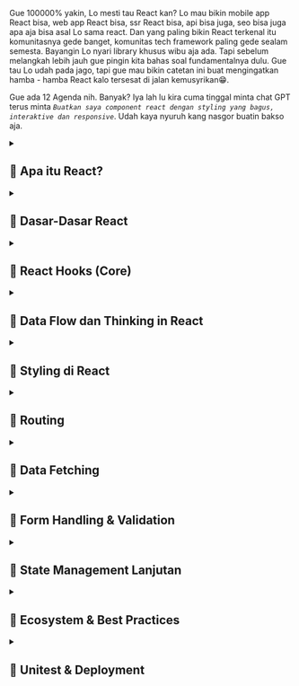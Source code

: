 Gue 100000% yakin, Lo mesti tau React kan? Lo mau bikin mobile app React bisa, web app React bisa, ssr React bisa, api bisa juga, seo bisa juga apa aja bisa asal Lo sama react. Dan yang paling bikin React terkenal itu komunitasnya gede banget, komunitas tech framework paling gede sealam semesta. Bayangin Lo nyari library khusus wibu aja ada. Tapi sebelum melangkah lebih jauh gue pingin kita bahas soal fundamentalnya dulu. Gue tau Lo udah pada jago, tapi gue mau bikin catetan ini buat mengingatkan hamba - hamba React kalo tersesat di jalan kemusyrikan😁.

Gue ada 12 Agenda nih. Banyak? Iya lah lu kira cuma tinggal minta chat GPT terus minta *`Buatkan saya component react dengan styling yang bagus, interaktive dan responsive`*. Udah kaya nyuruh kang nasgor buatin bakso aja.

<details>
<summary><h2>📌 Apa itu React?</h2></summary>

<h4>🪡 React itu Library atau Framework?</h4>

<img class="img-fluid" alt="image" src="https://raw.githubusercontent.com/feri-irawansyah/docs/refs/heads/main/fundamental-react/assets/react-docs.png" />

Kalo lu nyasar atau cari *`React`* di google search. Nah mesti bakal muncul web `https://react.dev`. Nah terus lu masuk di halaman pertama langsung muncul tulisan yang harusnya Lo bisa baca atau kalo Lo translate ke bahasa indonesia jadi 

<h3 class="text-danger text-underlined text-uppercase">Perpustakaan untuk antarmuka pengguna web dan asli</h3>

React itu library, dependencies, package, atau benda - benda semacam itu bukan `framework`. Framework itu kerangka kerja bro kaya Lo misal mau masak di resto itu udh ada tata caranya, alat - alat nya lengkap dan ada aturan nya harus steril, bersih, rapi, harus ikutin sop nya.

Beda kaya Lo masak di dapur orang jawa

<img class="img-fluid" alt="image" src="https://raw.githubusercontent.com/feri-irawansyah/docs/refs/heads/main/fundamental-react/assets/orang-jawa.jpg" />

Lo ngga perlu rapi, ngga perlu pake seragam, steril, ngga ada sop yang penting masakan halal dan ngga membunuh asal Lo jangan sampe bakar rumah aja.

Itulah framework suatu kerangka yang udah dibuatin orang atau organisasi biar Lo kaga sembarangan ngoplos source code Lo. React beda bro dia bukan framework, tapi dia library yang isinya itu fitur - fitur mempermudah hidup Lo, bukan mempersulit hidup Lo dan Lo terserah mau lakuin apa aja pake react. Misalnya gini bro, Lo mau masak nasgor di dapur orang jawa nih tanpa framework Lo nyalain api, panasin minyak, siapin bumbu, tumis, masukin nasi, aduk - aduk, angkat, lalu jadi. Nah fitur - fitur dan bahan nya itulah React bro.

Jadi kalo misal Lo ulek bumbu sendiri artinya Lo buat UI pake React Lo jahit sendiri, kalo Lo beli bumbu Racik, Sasa, Sajiku dkk Lo artinya pake third party library buatan orang kaya Ant Design, Chakra UI, MUI, Bootstrap dll.

<h4>🪡 Bedanya React dan Vanila JS</h4>

Javascript DOM Lo mesti pernah pake pas kuliah atau pas liat tutorial javascript. Nah sekarang mesti Lo nanya apa bedanya React sama Valina JavaScript? Gue bikin pake Javascript juga bisa kali?.

Analoginya gini Lo misal mau bikin patung, nah Lo di kasih tanah liat segelondongan Lo mesti harus punya skill dewa dulu tuh buat bikin idung,muka,kuping dll, iya kalo bagus? kalo lebih mirip kaya alien? kan kocak.

Bedain kalo Lo misal di kasih Lego nah Lo tinggal susun tuh kepingan - kepingannya.  Bahkan bukan cuma patungnya Lo bisa bikin istananya sekalian sama politiknya 😎. React itu kaya Lego jadi kalo lo mau buat patung Lo tinggal rakit kepingan/component nya, ngga perlu jadi Dewa Javascript dulu dan manual pake DOM. Gue kasih contoh

```html
<!-- contoh pake Vanila JS -->
<!DOCTYPE html>
<html>
  <body>
    <div id="app"></div>
    <script>
      let count = 0;

      const app = document.getElementById("app");
      const p = document.createElement("p");
      p.textContent = "Count: 0";

      const button = document.createElement("button");
      button.textContent = "Tambah";

      button.addEventListener("click", () => {
        count++;
        p.textContent = "Count: " + count;
      });

      app.appendChild(p);
      app.appendChild(button);
    </script>
  </body>
</html>
```

```html
<!-- contoh pake React -->
<!DOCTYPE html>
<html>
  <head>
    <meta charset="UTF-8" />
    <title>React Example</title>
    <!-- Babel -->
    <script src="https://unpkg.com/@babel/standalone/babel.min.js"></script>
    <!-- React dan ReactDOM dari CDN -->
    <script src="https://unpkg.com/react@18/umd/react.development.js"></script>
    <script src="https://unpkg.com/react-dom@18/umd/react-dom.development.js"></script>
  </head>
  <body>
    <div id="app"></div>

    <script>
      let count = 0;

      function render() {
        const element = React.createElement(
          "div",
          null,
          React.createElement("p", null, "Count: " + count),
          React.createElement(
            "button",
            {
              onClick: () => {
                count++;
                render();
              },
            },
            "Tambah"
          )
        );

        ReactDOM.createRoot(document.getElementById("app")).render(element);
      }

      render();
    </script>
  </body>
</html>
```

```html
<!-- Babel -->
<script src="https://unpkg.com/@babel/standalone/babel.min.js"></script>
<!-- React dan ReactDOM dari CDN -->
<script src="https://unpkg.com/react@18/umd/react.development.js"></script>
<script src="https://unpkg.com/react-dom@18/umd/react-dom.development.js"></script>
```
Cdn harus ada React, ReactDOM dan Babel, karena browser tidak bisa langsung membaca JSX. Jadi Lo harus pake Babel.

`React.createElement("element HTML", atribut, "Content"),`

Sekilas kaya lebih panjang React? iya lo ngga salah liat kok, karena masih pake `createElement` dan `render`. Tapi coba bayangin misal gue mau nambah element baru. Misal gue pake Vanila JS jadi gue harus `document.createElement('elemnt html')` terus gue isi content nya apa, atributnya apa dan tambahin `appendChild`. Bayangin misalnya gue bikin satu halaman web bakal berapa banyak gue melakukan proses mondar - mandir gitu?

Nah sekarang kalo pake React `React.createElement('elemnt html')` di dalemnya `React.createElement('parent')` otomatis React akan memasukan element baru beserta content dan atributnya didalam satu element `<div>` yang sama.

`ReactDOM.createRoot(document.getElementById("app")).render(element);` lalu ini apa? Nah ini cuma buat initialisasi aja bro. Jadi `ReactDOM` akan membuat root project lo di dalam `<div id="app"></div>` dan `render(element)` element HTML di dalamnya. `id="tidak harus app`, bebas apa aja asal ketika di panggil di `getElementById` itu harus related. Jadi semua aplikasi dan element HTML Lo akan masuk di dalam root project ini `<div id="app"></div>`.

Sedangkan `.render(disini wajib berisi elemnt html)` Lo bisa isi pake `React.createElement` atau pake JSX. 

Kebayang ya React mempermudah hidup Lo yang udah awal bulan tapi gajian belom cair. React juga menyediakan fitur yang lebih membantu hidup Lo lagi bro, yaitu JSX dan Component. Apa itu bro 🤔?


</details>

<details>
<summary><h2>📌 Dasar-Dasar React</h2></summary>

<h4>🪡 JSX (JavaScript XML)</h4>

Sebelumnya React udah mempermudah Lo bikin elemnt HTML di Javascript kan bro? Nah tapi kalo Lo nulis begitu dan code Lo banyak sampe ada banyak file itu bakal susah dibaca dan ketika Lo selsai ngoding, Lo mesti bakal jijik liatnya. 

Nah di React kita bisa pake JSX & Component untuk mempermudah hidup Lo bro.
1. JSX (JavaScript XML) itu Lo bisa nulis element HTML di Javascript (tanpa "", tanpa '' atau mantra - mantra lain. Lo tinggal tulis langsung element HTML nya). Contoh `<div></div> atau <div></div>`.
2. Component itu kaya kepingan - kepingan yang isinya itu JSX pake function atau class (udah jarang dipake sejak Recat V18) Javascript.

```js
const App = () => {
  return <div><h1>Hello World</h1></div>
};

// Atau pake ini sama aja
function App() {
  return <div><h1>Hello World</h1></div>
}
```

function `App` ini adalah Component bro dimana isinya itu HTML tanpa '', "", createElement, atau cari atribut, cari elemnt. React ga butuh itu bro tinggal tulis di Return nya. Dan kalo gue breakdown dari code sebelumnya jadi

```html
<!DOCTYPE html>
<html>
  <head>
    <meta charset="UTF-8" />
    <title>React Example</title>
    <!-- Babel -->
    <script src="https://unpkg.com/@babel/standalone/babel.min.js"></script>
    <!-- React dan ReactDOM dari CDN -->
    <script src="https://unpkg.com/react@18/umd/react.development.js"></script>
    <script src="https://unpkg.com/react-dom@18/umd/react-dom.development.js"></script>

  </head>
  <body>
    <div id="app"></div>

    <script type="text/babel">
      function App() {
        return <div><h1>Hello World</h1></div>
      }

      ReactDOM.createRoot(document.getElementById("app")).render(<App />);

    //   <App /> JSX bikin function jadi element HTML
    </script>
  </body>
</html>
```
<img class="img-fluid" alt="image" src="https://raw.githubusercontent.com/feri-irawansyah/docs/refs/heads/main/fundamental-react/assets/hello-world.png" />

Simple kan? Okeh sekarang misal gue pingin pisahin `<h1>` di function terpisah, atau bikin element yang lebih banyak.

```html
<!DOCTYPE html>
<html>
  <head>
    <meta charset="UTF-8" />
    <title>React Example</title>
    <!-- Babel -->
    <script src="https://unpkg.com/@babel/standalone/babel.min.js"></script>
    <!-- React dan ReactDOM dari CDN -->
    <script src="https://unpkg.com/react@18/umd/react.development.js"></script>
    <script src="https://unpkg.com/react-dom@18/umd/react-dom.development.js"></script>
  </head>
  <body>
    <div id="app"></div>

    <script>
      function App() { // parent
        return (
          <div>
            <Header /> // element Header di panggil di function App
            <div>
                Content
            </div>
            <Footer /> // element Footer di panggil di function App
          </div>
        );
      }

      function Header() { // child
        return <h1>Hello World</h1>
      }

      function Footer() { // child
        return <p>Footer</p>
      }

      ReactDOM.createRoot(document.getElementById("app")).render(<App />);

    //   <App /> JSX bikin function jadi element HTML    
    </script>
  </body>
</html>
```
Lo bisa isi element HTML langsung di function dan bisa lo rangkai sendiri. Lebih mempermudah hidup Lo kan bro?. Udah ngga perlu createElemnt, getElement, bikin atribut di elemnt html, cari - cari elemnt, cari atribut, dan sebagainya. Jadi udah kebayang kan Lo ngoding tapi serasa lagi main Lego kaya pas waktu Lo masih kecil.

<h4>🪡 Aturan Component & JSX</h4>
Nah Component dan JSX di React juga punya aturan pake bro kaya obat dokter kalo Lo minum kebanyakan Lo bisa Overdosis dan Kalo kurang sakit Lo ga sembuh - sembuh.

1. Component harus di pake pake function.
Nah aturan ini hanya berlaku di React V18 keatas di versi sebelumnya Lo bisa pake class atau function dan return harus element HTML bisa `return <div></div>` atau `return (<div></div>)` biar lebih rapi. Dan lo ngga bisa mentah - mentah langsung nulis element HTML di file Javascript. atau di tag JavaScript.
```html
<script>
 < div><h1>Hello World</h1></div> // kaya gini ngga boleh
</script>
```

2. Component hanya boleh return/render 1 element HTML.
Tadi kok bisa return 2 sampe 5 elemnt HTML, tapi sekarang hanya bisa return 1 elemnt HTML? Beda bro, maksudnya return 1 element HTML itu `return <div><element atau jsx lain/></div>` yang ngga boleh itu:
```js
// Ga boleh return banyak element HTML
return (
    <h1>Hello World</h1>
    <h2>React</h2>
    <div>
    </div>
);
// Yang diperbolehkan
return (
    <> 
        <h1>Hello World</h1>
        <h2>React</h2>
        <div>
        </div>
    </>
);
```
Atau kalo Lo ga butuh tag HTML Lo bisa pake `<></>` atau `<>` untuk membungkus elemnt HTML.

3. Component ga boleh return kurung kurawal `{}` atau kurung kotak `[]`.
Kalo Lo render `{}` React bakal mengira kalo function yang Lo bikin itu return Object atau Array, bukan JSX atau Element HTML. Jadi ga boleh return `{}`.

4. Format functional Component harus `PascalCase` (ga boleh `camelCase`, `kebab-case`, `snake_case`).
```js
function PascalCase() {
  return <h1>Hello World</h1>
}

// ga boleh
function camelCase() {
  return <h1>Hello World</h1>
}
function kebab-case() {
  return <h1>Hello World</h1>
}
function snake_case() {
  return <h1>Hello World</h1>
}
```

5. Element HTML harus punya tutup (close tag).
```js
<img/> 
<br/>
<input/>

// ga boleh (wajib ada />)
<img>
<br>
<input>
```

6. Atribut HTML harus dengan format `camelCase`.
```js
// ga boleh pake onclick
<button onClick={() => console.log("Hello World")}>Submit</button>
```
Ada beberapa pengecualian untuk atribut `for` dan `class`. Di React ini di pake `htmlFor` dan `className` untuk atribut `for` dan `class` HTML. Kenapa? Karena React menggunakan file .js, .ts, .jsx, .tsx jadi `for` dan `class` akan dianggap keyword `for` untuk looping dan `class` untuk object class.
```js
<label htmlFor="submit">Submit</label>
<button className="submit">Submit</button>
```

7. Untuk menampilkan value harus menggunakan kurung kurawal `{}`.
```js
function PanggilNama() {

    const name = "Satria Baja Ringan";
  return <h1>Hello {name}</h1>
}
```

8. Jika terdapat kondisi maka harus menggunakan operator ternary.
```js
function PanggilNama() {

    const name = "Satria Baja Ringan";
  return name ? <h1>Hello {name}</h1> : <h1>Hello World</h1>
}
```

9. Gunakan `key` pada looping di HTML.
```js
function PanggilNama() {

    const name = ["Satria", "Baja", "Ringan"];
  return (
    <>
        {name.map((item, index) => {
            return <h1 key={index}>{item}</h1>
        })}
    </>
  )
}
```
10. Jika ingin menambahkan inline style di elemnt HTML, maka harus menggunakan `camelCase` untuk nama style nya dan di pake kurung kurawal `{}` berupa objek.
```js
function PanggilNama() {

    const name = ["Satria", "Baja", "Ringan"];
  return (
    <>
        {name.map((item, index) => {
            return <h1 key={index} style={{color: "red", fontSize: "20px"}}>{item}</h1>
        })}
    </>
  )
}
```

Okeh jadi itu aturan dalam Component dan JSX di React. Ibarat Lo mau mau kerja lewat Ordal (Orang Dalam) Lo harus baik ke orangnya, jaga nama baiknya, dan Lo siap ga enakan orangnya. Tapi masuknya mudah dibandingkan Lo lamar sendiri Lo harus Lulusan Kampus Terbaik, Portfolio Keren, Skill Dewa, dan Punya Psikolog normal dan itu belum tentu keterima kaya Lo pake Vanila JS yang ujung - ujungnya banyak error <span class="text-danger fw-bold">Undefined is not a function<span>

<h4>🪡 Props</h4>

Sekarang udah paham lah ha soal Component dan JSX, di Component juga dia bisa melakukan render data, conditional render dan looping data yang ada di function component nya sendiri. Sekarang Lo ngeh ngga bro React bisa render data yang ada di function component nya, gimana kalo data yang di render itu dari component lain jadi join data antar component. Bisa bro di React ada yang namanya `props`. `Props` adalah argument yang ada di function component jadi misal:
```js
function PanggilNama(props) {

    return <h1>Hello {props.name}</h1>
}

// Atau seperti ini pake destructure
function PanggilNama({name}) {

    return <h1>Hello {name}</h1>
}

<PanggilNama name="Satria Baja Ringan"/>
```
Di React `props` itu bentuknya Object `{}`. Dan `props` itu bisa di akses di dalam function component nya. `Props` ini datanya statis, artinya tidak bisa di ubah baik di ubah dari Parent Component ataupun di ubah dari Child Component. Selain data, Lo juga bisa join atau memberikan function dan elemnt HTML bahkan JSX juga bisa diberikan ke `props`.
1. String, Number, Boolean, Array, Object dan null.
```js
<PanggilNama nama="Satria Baja Ringan" umur={20} jomblo={true} temenLuckNut={["Satria", "Baja", "Ringan"]} alamat={{kota: "Jakarta", provinsi: "DKI Jakarta"}}/>
```

2. Function dan Callback.
```js
<PanggilNama nama="Satria Baja Ringan" onClick={() => console.log("Hello World")}/>

// Atau seperti ini
function handleClick() {
  console.log("Hello World")
}
<PanggilNama nama="Satria Baja Ringan" onClick={handleClick}/>
```

3. React Elemnt dan JSX.
```js
<TombolKehidupan tombol={<button>Pencet</button>}>
```

4. Children (Special Props).
```js
<PanggilNama>
    <h1>Hello World</h1>
</PanggilNama>

// function paggil nama
function PanggilNama({children}) {
    return <div>{children}</div>
}
```
5. Default Props.
```js
<PanggilNama nama="Satria Baja Ringan" umur={20} jomblo={true} temenLuckNut={["Satria", "Baja", "Ringan"]} alamat={{kota: "Jakarta", provinsi: "DKI Jakarta"}}/>

// Atau seperti ini
function PanggilNama({nama = "Satria Baja Ringan", umur = 20, jomblo = true, temenLuckNut = ["Satria", "Baja", "Ringan"], alamat = {kota: "Jakarta", provinsi: "DKI Jakarta"}}) {
    return <h1>Hello {nama}</h1>
}
```

```html
<!DOCTYPE html>
<html>
  <head>
    <meta charset="UTF-8" />
    <title>React Example</title>
    <!-- Babel -->
    <script src="https://unpkg.com/@babel/standalone/babel.min.js"></script>
    <!-- React dan ReactDOM dari CDN -->
    <script crossorigin src="https://unpkg.com/react@18/umd/react.development.js"></script>
    <script crossorigin src="https://unpkg.com/react-dom@18/umd/react-dom.development.js"></script>

  </head>
  <body>
    <div id="app"></div>

    <script type="text/babel">
        // Atau seperti ini
        function PanggilNama({nama = "Satria Baja Ringan", umur = 20, jomblo = true, temenLuckNut = ["Satria", "Baja", "Ringan"], alamat = {kota: "Jakarta", provinsi: "DKI Jakarta"}}) {
            return (
                <div>
                    <h1>Hello {nama}</h1>
                    <h2>Umur: {umur}</h2>
                    <h2>Jomblo: {jomblo ? "Ya" : "Tidak"}</h2>
                    <h2>Teman Luck Nut: {temenLuckNut.join(", ")}</h2>
                    <h2>Alamat: {alamat.kota}, {alamat.provinsi}</h2>
                </div>
            )
        }

        function App() {
            return <PanggilNama nama="Satria Baja Ringan" umur={20} jomblo={true} temenLuckNut={["Satria", "Baja", "Ringan"]} alamat={{kota: "Jakarta", provinsi: "DKI Jakarta"}}/>
        }

         ReactDOM.createRoot(document.getElementById("app")).render(<App />);

        //   <App /> JSX bikin function jadi element HTML
    </script>
  </body>
</html>
```

<img class="img-fluid" alt="image" src="https://raw.githubusercontent.com/feri-irawansyah/docs/refs/heads/main/fundamental-react/assets/props.png" />

Okeh sekarang Lo harusnya udah ada gambaran gimana cara pharse data di react misalnya Lo call dari api, atau simpen data di file json bisa bro.
```js
masih gue pikir

```
Okeh tapi Lo harusnya mikir, gmna kalo datanya berubah? Misalnya Lo click terus bisa edit data kayak di DOM?

<h4>🪡 State</h4>

Okeh bro, sebelum nya Lo udah pake `props` nah terus Lo kepikiran gimana kalo datanya bisa Lo ubah - ubah. Untuk melakukan itu Lo perlu yang namanya `state` atau keadaan.

</details>

<details>
<summary><h2>📌 React Hooks (Core)</h2></summary>

Lagi ditulis...

</details>

<details>
<summary><h2>📌 Data Flow dan Thinking in React</h2></summary>

Lagi ditulis...

</details>

<details>
<summary><h2>📌 Styling di React</h2></summary>

Lagi ditulis...

</details>

<details>
<summary><h2>📌 Routing</h2></summary>

Lagi ditulis...

</details>

<details>
<summary><h2>📌 Data Fetching</h2></summary>

Lagi ditulis...

</details>

<details>
<summary><h2>📌 Form Handling & Validation</h2></summary>

Lagi ditulis...

</details>

<details>
<summary><h2>📌 State Management Lanjutan</h2></summary>

Lagi ditulis...

</details>

<details>
<summary><h2>📌 Ecosystem & Best Practices</h2></summary>

Lagi ditulis...

</details>

<details>
<summary><h2>📌 Unitest & Deployment</h2></summary>

Lagi ditulis...

</details>


